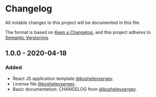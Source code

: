 # Changelog

All notable changes to this project will be documented in this file.

The format is based on [Keep a Changelog](https://keepachangelog.com/en/1.0.0/),
and this project adheres to [Semantic Versioning](https://semver.org/spec/v2.0.0.html).


## 1.0.0 - 2020-04-18

### Added

- React JS application template [@koshelevsergey](https://github.com/koshelevsergey).
- License file [@koshelevsergey](https://github.com/koshelevsergey).
- Basic documentation: CHANGELOG from [@koshelevsergey](https://github.com/koshelevsergey).
